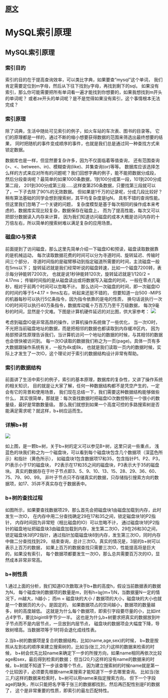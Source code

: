 
## [原文](https://tech.meituan.com/2014/06/30/mysql-index.html)

# MySQL索引原理


## MySQL索引原理

### 索引目的
索引的目的在于提高查询效率，可以类比字典，如果要查“mysql”这个单词，
我们肯定需要定位到m字母，然后从下往下找到y字母，再找到剩下的sql。
如果没有索引，那么你可能需要把所有单词看一遍才能找到你想要的，如果我想找到m开头的单词呢？
或者ze开头的单词呢？是不是觉得如果没有索引，这个事情根本无法完成？

### 索引原理
除了词典，生活中随处可见索引的例子，如火车站的车次表、图书的目录等。
它们的原理都是一样的，通过不断的缩小想要获得数据的范围来筛选出最终想要的结果，
同时把随机的事件变成顺序的事件，也就是我们总是通过同一种查找方式来锁定数据。

   数据库也是一样，但显然要复杂许多，因为不仅面临着等值查询，
还有范围查询(>、<、between、in)、模糊查询(like)、并集查询(or)等等。
数据库应该选择怎么样的方式来应对所有的问题呢？我们回想字典的例子，能不能把数据分成段，
然后分段查询呢？最简单的如果1000条数据，1到100分成第一段，101到200分成第二段，
201到300分成第三段......这样查第250条数据，只要找第三段就可以了，一下子去除了90%的无效数据。
但如果是1千万的记录呢，分成几段比较好？稍有算法基础的同学会想到搜索树，其平均复杂度是lgN，
具有不错的查询性能。但这里我们忽略了一个关键的问题，
复杂度模型是基于每次相同的操作成本来考虑的，数据库实现比较复杂，数据保存在磁盘上，
而为了提高性能，每次又可以把部分数据读入内存来计算，
因为我们知道访问磁盘的成本大概是访问内存的十万倍左右，所以简单的搜索树难以满足复杂的应用场景。

### 磁盘IO与预读
前面提到了访问磁盘，那么这里先简单介绍一下磁盘IO和预读，磁盘读取数据靠的是机械运动，
每次读取数据花费的时间可以分为寻道时间、旋转延迟、传输时间三个部分，
寻道时间指的是磁臂移动到指定磁道所需要的时间，主流磁盘一般在5ms以下；
旋转延迟就是我们经常听说的磁盘转速，比如一个磁盘7200转，表示每分钟能转7200次，
也就是说1秒钟能转120次，旋转延迟就是1/120/2 = 4.17ms；
传输时间指的是从磁盘读出或将数据写入磁盘的时间，一般在零点几毫秒，相对于前两个时间可以忽略不计。
那么访问一次磁盘的时间，即一次磁盘IO的时间约等于5+4.17 = 9ms左右，听起来还挺不错的，
但要知道一台500 -MIPS的机器每秒可以执行5亿条指令，因为指令依靠的是电的性质，
换句话说执行一次IO的时间可以执行40万条指令，数据库动辄十万百万乃至千万级数据，
每次9毫秒的时间，显然是个灾难。下图是计算机硬件延迟的对比图，供大家参考：
![](../images/mysql/meitu_io.png)

考虑到磁盘IO是非常高昂的操作，计算机操作系统做了一些优化，
当一次IO时，不光把当前磁盘地址的数据，而是把相邻的数据也都读取到内存缓冲区内，
因为局部预读性原理告诉我们，当计算机访问一个地址的数据的时候，与其相邻的数据也会很快被访问到。
每一次IO读取的数据我们称之为一页(page)。具体一页有多大数据跟操作系统有关，一般为4k或8k，
也就是我们读取一页内的数据时候，实际上才发生了一次IO，这个理论对于索引的数据结构设计非常有帮助。

### 索引的数据结构
前面讲了生活中索引的例子，索引的基本原理，数据库的复杂性，又讲了操作系统的相关知识，
目的就是让大家了解，任何一种数据结构都不是凭空产生的，一定会有它的背景和使用场景，
我们现在总结一下，我们需要这种数据结构能够做些什么，
其实很简单，那就是：每次查找数据时把磁盘IO次数控制在一个很小的数量级，最好是常数数量级。
那么我们就想到如果一个高度可控的多路搜索树是否能满足需求呢？就这样，b+树应运而生。

### 详解b+树
![](../images/mysql/mt_b_plus_tree.png)

如上图，是一颗b+树，关于b+树的定义可以参见B+树，这里只说一些重点，
浅蓝色的块我们称之为一个磁盘块，可以看到每个磁盘块包含几个数据项（深蓝色所示）和指针（黄色所示），
如磁盘块1包含数据项17和35，包含指针P1、P2、P3，P1表示小于17的磁盘块，
P2表示在17和35之间的磁盘块，P3表示大于35的磁盘块。
真实的数据存在于叶子节点即3、5、9、10、13、15、28、29、36、60、75、79、90、99。
非叶子节点只不存储真实的数据，只存储指引搜索方向的数据项，如17、35并不真实存在于数据表中。

### b+树的查找过程
如图所示，如果要查找数据项29，那么首先会把磁盘块1由磁盘加载到内存，此时发生一次IO，
在内存中用二分查找确定29在17和35之间，锁定磁盘块1的P2指针，
内存时间因为非常短（相比磁盘的IO）可以忽略不计，
通过磁盘块1的P2指针的磁盘地址把磁盘块3由磁盘加载到内存，发生第二次IO，29在26和30之间，
锁定磁盘块3的P2指针，通过指针加载磁盘块8到内存，发生第三次IO，同时内存中做二分查找找到29，
结束查询，总计三次IO。真实的情况是，3层的b+树可以表示上百万的数据，
如果上百万的数据查找只需要三次IO，性能提高将是巨大的，如果没有索引，
每个数据项都要发生一次IO，那么总共需要百万次的IO，显然成本非常非常高。

### b+树性质
1.通过上面的分析，我们知道IO次数取决于b+数的高度h，假设当前数据表的数据为N，
每个磁盘块的数据项的数量是m，则有h=㏒(m+1)N，当数据量N一定的情况下，m越大，h越小；
而m = 磁盘块的大小 / 数据项的大小，磁盘块的大小也就是一个数据页的大小，是固定的，
如果数据项占的空间越小，数据项的数量越多，树的高度越低。
这就是为什么每个数据项，即索引字段要尽量的小，比如int占4字节，要比bigint8字节少一半。
这也是为什么b+树要求把真实的数据放到叶子节点而不是内层节点，一旦放到内层节点，
磁盘块的数据项会大幅度下降，导致树增高。当数据项等于1时将会退化成线性表。

2.当b+树的数据项是复合的数据结构，比如(name,age,sex)的时候，
b+数是按照从左到右的顺序来建立搜索树的，比如当(张三,20,F)这样的数据来检索的时候，
b+树会优先比较name来确定下一步的所搜方向，如果name相同再依次比较age和sex，最后得到检索的数据；
但当(20,F)这样的没有name的数据来的时候，b+树就不知道下一步该查哪个节点，
因为建立搜索树的时候name就是第一个比较因子，必须要先根据name来搜索才能知道下一步去哪里查询。
比如当(张三,F)这样的数据来检索时，b+树可以用name来指定搜索方向，
但下一个字段age的缺失，所以只能把名字等于张三的数据都找到，然后再匹配性别是F的数据了，
 这个是非常重要的性质，即索引的最左匹配特性。
